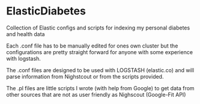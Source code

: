 # ElasticDiabetes
Collection of Elastic configs and scripts for indexing my personal diabetes and health data

Each .conf file has to be manually edited for ones own cluster but the configurations are pretty straight forward for anyone with some experience with logstash.

The .conf files are designed to be used with LOGSTASH (elastic.co) and will parse information from Nighstcout or from the scripts provided.

The .pl files are little scripts I wrote (with help from Google) to get data from other sources that are not as user friendly as Nighscout (Google-Fit API)

